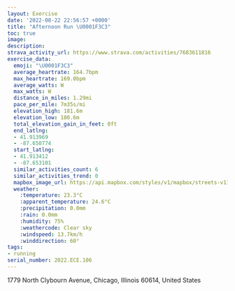 ```yaml
---
layout: Exercise
date: '2022-08-22 22:56:57 +0000'
title: "Afternoon Run \U0001F3C3"
toc: true
image:
description:
strava_activity_url: https://www.strava.com/activities/7683611816
exercise_data:
  emoji: "\U0001F3C3"
  average_heartrate: 164.7bpm
  max_heartrate: 169.0bpm
  average_watts: W
  max_watts: W
  distance_in_miles: 1.29mi
  pace_per_mile: 7m35s/mi
  elevation_high: 181.6m
  elevation_low: 180.6m
  total_elevation_gain_in_feet: 0ft
  end_latlng:
  - 41.913969
  - -87.650774
  start_latlng:
  - 41.913412
  - -87.653101
  similar_activities_count: 6
  similar_activities_trend: 0
  mapbox_image_url: https://api.mapbox.com/styles/v1/mapbox/streets-v11/static/path-5+787af2-1.0(yey~F%7Cv~uOg%40HMAIEIOAm%40DeCGQOCYAeCFqRTu%40Ib%40EjAE~%40BdAIt%40%40bBJbBMn%40%3FRA~BCVD~%40A%60AEJKLYC_%40Oe%40EiBEEOGSCaAAqBFyB%40cKRiA%3FYCICCCZAt%40Mx%40JtCEv%40FPCvAIP%40fBGz%40A%60%40Dp%40%3F~%40Gd%40%3F),pin-s-s+e5b22e(-87.65311,41.91341),pin-s-f+89ae00(-87.65078,41.91395999999999)/auto/800x800?access_token=pk.eyJ1Ijoiam9zaGJlY2ttYW4iLCJhIjoiY205eWR2aDd1MWZ6djJrbXc4a3M0bWZleiJ9.XiG9OWkNcZk2QzjJbxLB4A
  weather:
    :temperature: 23.3°C
    :apparent_temperature: 24.6°C
    :precipitation: 0.0mm
    :rain: 0.0mm
    :humidity: 75%
    :weathercode: Clear sky
    :windspeed: 13.7km/h
    :winddirection: 60°
tags:
- running
serial_number: 2022.ECE.106
---
```

1779 North Clybourn Avenue, Chicago, Illinois 60614, United States
